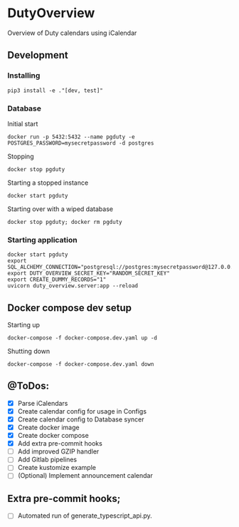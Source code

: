# DutyOverview
Overview of Duty calendars using iCalendar


## Development

### Installing
```shell
pip3 install -e ."[dev, test]"
```

### Database
Initial start
```shell
docker run -p 5432:5432 --name pgduty -e POSTGRES_PASSWORD=mysecretpassword -d postgres
```
Stopping
```shell
docker stop pgduty
```
Starting a stopped instance
```shell
docker start pgduty
```
Starting over with a wiped database
```shell
docker stop pgduty; docker rm pgduty
```

### Starting application
```
docker start pgduty
export SQL_ALCHEMY_CONNECTION="postgresql://postgres:mysecretpassword@127.0.0.1:5432/postgres"
export DUTY_OVERVIEW_SECRET_KEY="RANDOM_SECRET_KEY"
export CREATE_DUMMY_RECORDS="1"
uvicorn duty_overview.server:app --reload
```

## Docker compose dev setup
Starting up
```shell
docker-compose -f docker-compose.dev.yaml up -d
```
Shutting down
```shell
docker-compose -f docker-compose.dev.yaml down
```

## @ToDos:
- [x] Parse iCalendars
- [x] Create calendar config for usage in Configs
- [x] Create calendar config to Database syncer
- [x] Create docker image
- [x] Create docker compose
- [x] Add extra pre-commit hooks
- [ ] Add improved GZIP handler
- [ ] Add Gitlab pipelines
- [ ] Create kustomize example
- [ ] (Optional) Implement announcement calendar

## Extra pre-commit hooks;
- [ ] Automated run of generate_typescript_api.py.
